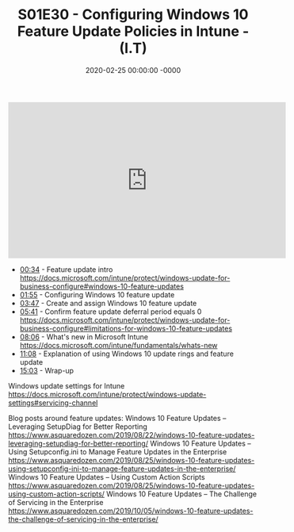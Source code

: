 ﻿---
layout: post
title: "S01E30 - Configuring Windows 10 Feature Update Policies in Intune - (I.T)"
date: 2020-02-25 00:00:00 -0000
categories:
---

<iframe loading="lazy" width="560" height="315" src="https://www.youtube.com/embed/JfSpDVzA2CQ" title="YouTube video player" frameborder="0" allow="accelerometer; autoplay; clipboard-write; encrypted-media; gyroscope; picture-in-picture" allowfullscreen></iframe>

* [00:34](https://www.youtube.com/watch?v=JfSpDVzA2CQ&t=34s) - Feature update intro
https://docs.microsoft.com/intune/protect/windows-update-for-business-configure#windows-10-feature-updates
* [01:55](https://www.youtube.com/watch?v=JfSpDVzA2CQ&t=115s) - Configuring Windows 10 feature update
* [03:47](https://www.youtube.com/watch?v=JfSpDVzA2CQ&t=227s) - Create and assign Windows 10 feature update
* [05:41](https://www.youtube.com/watch?v=JfSpDVzA2CQ&t=341s) - Confirm feature update deferral period equals 0
https://docs.microsoft.com/intune/protect/windows-update-for-business-configure#limitations-for-windows-10-feature-updates
* [08:06](https://www.youtube.com/watch?v=JfSpDVzA2CQ&t=486s) - What's new in Microsoft Intune
https://docs.microsoft.com/intune/fundamentals/whats-new
* [11:08](https://www.youtube.com/watch?v=JfSpDVzA2CQ&t=668s) - Explanation of using Windows 10 update rings and feature update
* [15:03](https://www.youtube.com/watch?v=JfSpDVzA2CQ&t=903s) - Wrap-up

Windows update settings for Intune
https://docs.microsoft.com/intune/protect/windows-update-settings#servicing-channel

Blog posts around feature updates:
Windows 10 Feature Updates – Leveraging SetupDiag for Better Reporting
https://www.asquaredozen.com/2019/08/22/windows-10-feature-updates-leveraging-setupdiag-for-better-reporting/
Windows 10 Feature Updates – Using Setupconfig.ini to Manage Feature Updates in the Enterprise
https://www.asquaredozen.com/2019/08/25/windows-10-feature-updates-using-setupconfig-ini-to-manage-feature-updates-in-the-enterprise/
Windows 10 Feature Updates – Using Custom Action Scripts
https://www.asquaredozen.com/2019/08/25/windows-10-feature-updates-using-custom-action-scripts/
Windows 10 Feature Updates – The Challenge of Servicing in the Enterprise
https://www.asquaredozen.com/2019/10/05/windows-10-feature-updates-the-challenge-of-servicing-in-the-enterprise/

